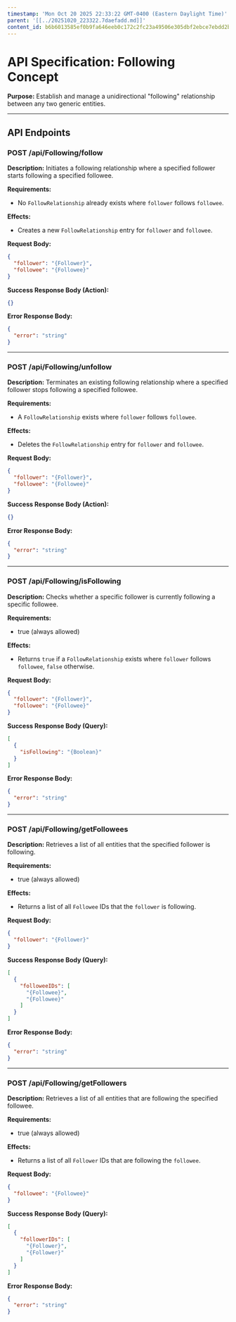 ```yaml
---
timestamp: 'Mon Oct 20 2025 22:33:22 GMT-0400 (Eastern Daylight Time)'
parent: '[[../20251020_223322.7daefadd.md]]'
content_id: b6b6013585ef0b9fa646eeb0c172c2fc23a49506e305dbf2ebce7ebdd2b91fb9
---
```


# API Specification: Following Concept

**Purpose:** Establish and manage a unidirectional "following" relationship between any two generic entities.

***

## API Endpoints

### POST /api/Following/follow

**Description:** Initiates a following relationship where a specified follower starts following a specified followee.

**Requirements:**

* No `FollowRelationship` already exists where `follower` follows `followee`.

**Effects:**

* Creates a new `FollowRelationship` entry for `follower` and `followee`.

**Request Body:**

```json
{
  "follower": "{Follower}",
  "followee": "{Followee}"
}
```

**Success Response Body (Action):**

```json
{}
```

**Error Response Body:**

```json
{
  "error": "string"
}
```

***

### POST /api/Following/unfollow

**Description:** Terminates an existing following relationship where a specified follower stops following a specified followee.

**Requirements:**

* A `FollowRelationship` exists where `follower` follows `followee`.

**Effects:**

* Deletes the `FollowRelationship` entry for `follower` and `followee`.

**Request Body:**

```json
{
  "follower": "{Follower}",
  "followee": "{Followee}"
}
```

**Success Response Body (Action):**

```json
{}
```

**Error Response Body:**

```json
{
  "error": "string"
}
```

***

### POST /api/Following/isFollowing

**Description:** Checks whether a specific follower is currently following a specific followee.

**Requirements:**

* true (always allowed)

**Effects:**

* Returns `true` if a `FollowRelationship` exists where `follower` follows `followee`, `false` otherwise.

**Request Body:**

```json
{
  "follower": "{Follower}",
  "followee": "{Followee}"
}
```

**Success Response Body (Query):**

```json
[
  {
    "isFollowing": "{Boolean}"
  }
]
```

**Error Response Body:**

```json
{
  "error": "string"
}
```

***

### POST /api/Following/getFollowees

**Description:** Retrieves a list of all entities that the specified follower is following.

**Requirements:**

* true (always allowed)

**Effects:**

* Returns a list of all `Followee` IDs that the `follower` is following.

**Request Body:**

```json
{
  "follower": "{Follower}"
}
```

**Success Response Body (Query):**

```json
[
  {
    "followeeIDs": [
      "{Followee}",
      "{Followee}"
    ]
  }
]
```

**Error Response Body:**

```json
{
  "error": "string"
}
```

***

### POST /api/Following/getFollowers

**Description:** Retrieves a list of all entities that are following the specified followee.

**Requirements:**

* true (always allowed)

**Effects:**

* Returns a list of all `Follower` IDs that are following the `followee`.

**Request Body:**

```json
{
  "followee": "{Followee}"
}
```

**Success Response Body (Query):**

```json
[
  {
    "followerIDs": [
      "{Follower}",
      "{Follower}"
    ]
  }
]
```

**Error Response Body:**

```json
{
  "error": "string"
}
```
